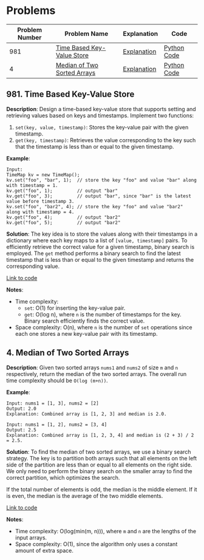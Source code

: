 # Problems

| Problem Number | Problem Name                                         | Explanation                                      | Code                                          |
|----------------|------------------------------------------------------|--------------------------------------------------|-----------------------------------------------|
| 981            | [Time Based Key-Value Store](#981-time-based-key-value-store) | [Explanation](#981-time-based-key-value-store)   | [Python Code](./981_time_based_key_value_store.py) |
| 4            | [Median of Two Sorted Arrays](#4-median-of-two-sorted-arrays) | [Explanation](#4-median-of-two-sorted-arrays)    | [Python Code](./004_median_of_two_sorted_arrays.py) |


## 981. Time Based Key-Value Store

**Description**:
Design a time-based key-value store that supports setting and retrieving values based on keys and timestamps. Implement two functions:
1. `set(key, value, timestamp)`: Stores the key-value pair with the given timestamp.
2. `get(key, timestamp)`: Retrieves the value corresponding to the key such that the timestamp is less than or equal to the given timestamp.

**Example**:
```plaintext
Input: 
TimeMap kv = new TimeMap();
kv.set("foo", "bar", 1);  // store the key "foo" and value "bar" along with timestamp = 1.
kv.get("foo", 1);         // output "bar"
kv.get("foo", 3);         // output "bar", since "bar" is the latest value before timestamp 3.
kv.set("foo", "bar2", 4); // store the key "foo" and value "bar2" along with timestamp = 4.
kv.get("foo", 4);         // output "bar2"
kv.get("foo", 5);         // output "bar2"
```

**Solution**:
The key idea is to store the values along with their timestamps in a dictionary where each key maps to a list of `[value, timestamp]` pairs. To efficiently retrieve the correct value for a given timestamp, binary search is employed. The `get` method performs a binary search to find the latest timestamp that is less than or equal to the given timestamp and returns the corresponding value.

[Link to code](./981_time_based_key_value_store.py)

**Notes**:
- Time complexity:
  - `set`: O(1) for inserting the key-value pair.
  - `get`: O(log n), where `n` is the number of timestamps for the key. Binary search efficiently finds the correct value.
- Space complexity: O(n), where `n` is the number of `set` operations since each one stores a new key-value pair with its timestamp.

## 4. Median of Two Sorted Arrays

**Description**:
Given two sorted arrays `nums1` and `nums2` of size `m` and `n` respectively, return the median of the two sorted arrays. The overall run time complexity should be `O(log (m+n))`.

**Example**:
```plaintext
Input: nums1 = [1, 3], nums2 = [2]
Output: 2.0
Explanation: Combined array is [1, 2, 3] and median is 2.0.

Input: nums1 = [1, 2], nums2 = [3, 4]
Output: 2.5
Explanation: Combined array is [1, 2, 3, 4] and median is (2 + 3) / 2 = 2.5.
```

**Solution**:
To find the median of two sorted arrays, we use a binary search strategy. The key is to partition both arrays such that all elements on the left side of the partition are less than or equal to all elements on the right side. We only need to perform the binary search on the smaller array to find the correct partition, which optimizes the search.

If the total number of elements is odd, the median is the middle element. If it is even, the median is the average of the two middle elements.

[Link to code](./004_median_of_two_sorted_arrays.py)

**Notes**:
- Time complexity: O(log(min(m, n))), where `m` and `n` are the lengths of the input arrays.
- Space complexity: O(1), since the algorithm only uses a constant amount of extra space.